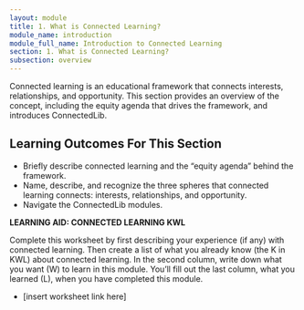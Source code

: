 ```yaml
---
layout: module
title: 1. What is Connected Learning?
module_name: introduction
module_full_name: Introduction to Connected Learning
section: 1. What is Connected Learning?
subsection: overview
---
```


Connected learning is an educational framework that connects interests, relationships, and opportunity. This section provides an overview of the concept, including the equity agenda that drives the framework, and introduces ConnectedLib.

## Learning Outcomes For This Section
<ul class="fancy"><li>Briefly describe connected learning and the “equity agenda” behind the framework.</li>
<li>Name, describe, and recognize the three spheres that connected learning connects: interests, relationships, and opportunity.</li>
<li>Navigate the ConnectedLib modules.</li>
</ul>

<div class="reflection"><p><b>LEARNING AID: CONNECTED LEARNING KWL</b></p>
<p>Complete this worksheet by first describing your experience (if any) with connected learning. Then create a list of what you already know (the K in KWL) about connected learning. In the second column, write down what you want (W) to learn in this module. You’ll fill out the last column, what you learned (L), when you have completed this module.</p>
<ul><li>[insert worksheet link here]</li></ul>
</div>

